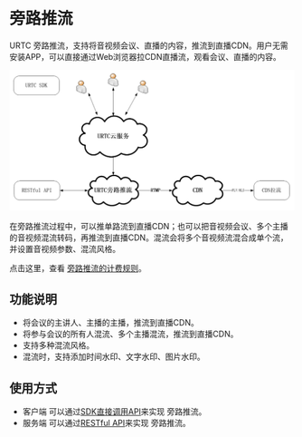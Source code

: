 # 旁路推流

URTC 旁路推流，支持将音视频会议、直播的内容，推流到直播CDN。用户无需安装APP，可以直接通过Web浏览器拉CDN直播流，观看会议、直播的内容。

![](/images/cdnSteamingImage/cdnSteamingV2.png)

在旁路推流过程中，可以推单路流到直播CDN；也可以把音视频会议、多个主播的音视频混流转码，再推流到直播CDN。混流会将多个音视频流混合成单个流，并设置音视频参数、混流风格。

点击这里，查看 [旁路推流的计费规则](urtc/price)。

## 功能说明

 - 将会议的主讲人、主播的主播，推流到直播CDN。 
 - 将参与会议的所有人混流、多个主播混流，推流到直播CDN。 
 - 支持多种混流风格。 
 - 混流时，支持添加时间水印、文字水印、图片水印。

## 使用方式

 - 客户端 可以通过[SDK直接调用API](urtc/cdnSteaming/cdnSteaming_SDK)来实现 旁路推流。
 - 服务端 可以通过[RESTful API](urtc/cdnSteaming/cdnSteaming_RESTful)来实现 旁路推流。
